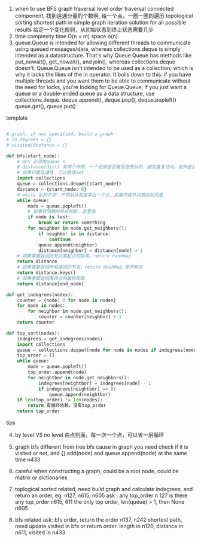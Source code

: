 1. when to use BFS graph traversal level order traversal connected component, 找到连通分量的个数啊,
   给一个点，一圈一圈的遍历 topological sorting shortest path in simple graph iteration solution for all
   possible results 给定一个变化规则，从初始状态到终止状态需要几步
2. time complexity time O(n + m)
   space o(n)
3. queue.Queue is intended for allowing different threads to communicate using queued messages/data,
   whereas collections.deque is simply intended as a datastructure. That's why Queue.Queue has
   methods like put_nowait(), get_nowait(), and join(), whereas collections.deque doesn't.
   Queue.Queue isn't intended to be used as a collection, which is why it lacks the likes of the in
   operator. It boils down to this: if you have multiple threads and you want them to be able to
   communicate without the need for locks, you're looking for Queue.Queue; if you just want a queue
   or a double-ended queue as a data structure, use collections.deque. deque.append(), deque.pop(),
   deque.popleft()
   queue.get(), queue.put()

template

```python

# graph, if not specified, build a graph
# in_degrees = {}
# visited/distance = {}

def bfs(start_node):
    # BFS 必须用queue s
    # distance(dict) 有两个作用，一个记录是否被丢进贵队列，避免重复访问，另外是记录start_node到所有几点的最短距离
    # 如果只要连通性，可以换成set 
    import collections
    queue = collections.deque([start_node])
    distance = {start_node: 0}
    # while 队列不空，不停从队列里拿出一个点，拓展邻居节点放到队列里
    while queue:
        node = queue.popleft()
        # 如果有明确的终点判断，这里加
        if node is last:
            break or return something 
        for neighbor in node.get_neighbors():
            if neighbor is in distance:
                continue 
            queue.append(neighbor)
            distance[neighbor] = distance[node] + 1
    # 如果需要返回所有点离起点的距离，return hashmap
    return distance
    # 如果需要返回所有连同的节点，return HashMap 里所有点
    return distance.keys()
    # 如果需要返回离终点的最短距离
    return distance[end_node]
```

```python
def get_indegrees(nodes):
    counter = {node: 0 for node in nodes}
    for node in nodes:
        for neighbor in node.get_neighbors():
            counter = counter[neighbor] + 1
    return counter

def top_sort(nodes):
    indegrees = get_indegrees(nodes)
    import collections
    queue = collections.deque([node for node in nodes if indegrees[node] == 0])
    top_order = []
    while queue:
        node = queue.popleft()
        top_order.append(node)
        for neightbor in node.get_neighbors():
            indegrees[neightbor] = indegrees[node] - 1
            if indegrees[neightbor] == 0:
                queue.append(neightbor)
    if len(top_order) != len(nodes):
        return 有循环依赖，没有top_order 
    return top_order
```

tips

4. by level VS no level 由点到面，每一次一个点，可以省一层循环
5. graph bfs different from tree bfs cause in graph you need check if it is visited or not, and
   {}.add(node) and queue.append(node) at the same time n433
6. careful when constructing a graph, could be a root node, could be matrix or dictionaries

7. toplogical sorted related, need build graph and calculate indegrees, and return an order, eg.
   n127, n615, n605 ask : any top_order n 127 is there any top_order n615, 611 the only top order,
   len(queue) > 1, then None n605

8. bfs related ask: bfs order, return the order n137, n242 shortest path, need update visited in bfs
   or return order. length in n120, distance in n611, visited in n433
